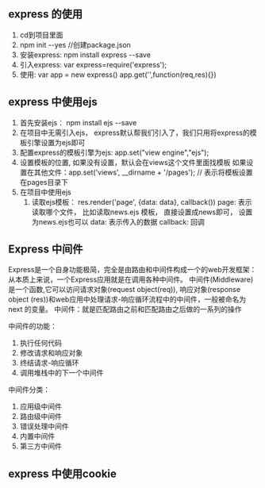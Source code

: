 ## express 的使用
  1. cd到项目里面
  2. npm init --yes //创建package.json
  3. 安装express: npm install express --save
  4. 引入express: var express=require('express');
  5. 使用: var app = new express()  app.get('',function(req,res){})

## express 中使用ejs
  1. 首先安装ejs： npm install ejs --save
  2. 在项目中无需引入ejs， express默认帮我们引入了，我们只用将express的模板引擎设置为ejs即可
  3. 配置express的模板引擎为ejs: app.set("view engine","ejs");
  4. 设置模板的位置, 如果没有设置，默认会在views这个文件里面找模板
     如果设置在其他文件：app.set('views', __dirname + '/pages'); // 表示将模板设置在pages目录下
  4. 在项目中使用ejs
      1. 读取ejs模板： res.render('page', {data: data}, callback())
         page: 表示读取哪个文件， 比如读取news.ejs 模板， 直接设置成news即可， 设置为news.ejs也可以
         data: 表示传入的数据
         callback: 回调

## Express  中间件  
Express是一个自身功能极简，完全是由路由和中间件构成一个的web开发框架：从本质上来说，一个Express应用就是在调用各种中间件。
中间件(Middleware)是一个函数,它可以访问请求对象(request object(req)), 响应对象(response object (res))和web应用中处理请求-响应循环流程中的中间件，一般被命名为 next 的变量。 
中间件：就是匹配路由之前和匹配路由之后做的一系列的操作

中间件的功能：
  1. 执行任何代码
  2. 修改请求和响应对象
  3. 终结请求-响应循环
  4. 调用堆栈中的下一个中间件

中间件分类：
  1. 应用级中间件
  2. 路由级中间件
  3. 错误处理中间件
  4. 内置中间件
  5. 第三方中间件


## express 中使用cookie





